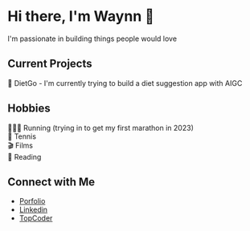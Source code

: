 # Hi there, I'm Waynn 👋
I'm passionate in building things people would love

## Current Projects
🥗 DietGo - I'm currently trying to build a diet suggestion app with AIGC


## Hobbies
🏃🏽‍♂️ Running (trying in to get my first marathon in 2023)\
🎾 Tennis\
🎬 Films\
📖 Reading

## Connect with Me
- [Porfolio](www.wpzeng.com)
- [Linkedin](www.linkedin.com/in/wpzeng)
- [TopCoder](www.topcoder.com/members/waynn)
